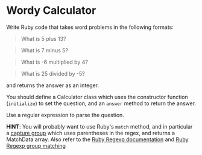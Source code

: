 # Wordy Calculator

Write Ruby code that takes word problems in the following formats:

> What is 5 plus 13?

> What is 7 minus 5?

> What is -6 multiplied by 4?

> What is 25 divided by -5?

and returns the answer as an integer.

You should define a Calculator class which uses the constructor function (`initialize`) to set the question, and an `answer` method to return the answer.

Use a regular expression to parse the question.

__HINT__: You will probably want to use Ruby's `match` method, and in particular a [capture group](http://code.tutsplus.com/tutorials/ruby-for-newbies-regular-expressions--net-19812) which uses parentheses in the regex, and returns a MatchData array.
Also refer to the [Ruby Regexp documentation](http://ruby-doc.org/core-2.1.4/Regexp.html) and [Ruby Regexp group matching](https://stackoverflow.com/questions/9303984/ruby-regexp-group-matching-assign-variables-on-1-line)
